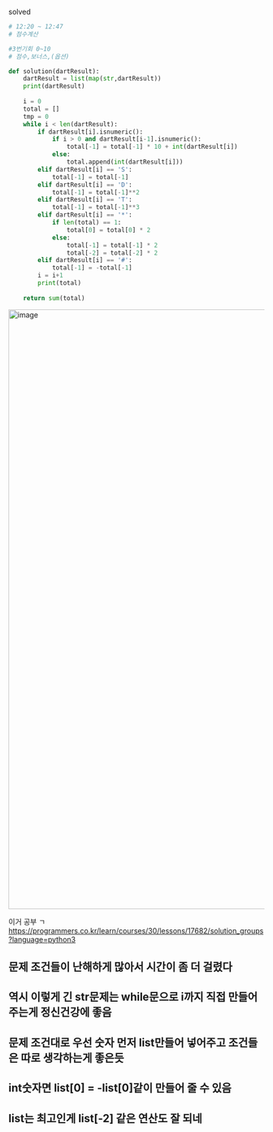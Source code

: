solved
```python
# 12:20 ~ 12:47
# 점수계산

#3번기회 0~10
# 점수,보너스,(옵션)

def solution(dartResult):
    dartResult = list(map(str,dartResult))
    print(dartResult)
    
    i = 0
    total = []
    tmp = 0
    while i < len(dartResult):
        if dartResult[i].isnumeric():
            if i > 0 and dartResult[i-1].isnumeric():
                total[-1] = total[-1] * 10 + int(dartResult[i])
            else:
                total.append(int(dartResult[i]))
        elif dartResult[i] == 'S':
            total[-1] = total[-1] 
        elif dartResult[i] == 'D':
            total[-1] = total[-1]**2
        elif dartResult[i] == 'T':
            total[-1] = total[-1]**3
        elif dartResult[i] == '*':
            if len(total) == 1:
                total[0] = total[0] * 2
            else:
                total[-1] = total[-1] * 2
                total[-2] = total[-2] * 2
        elif dartResult[i] == '#':
            total[-1] = -total[-1]
        i = i+1
        print(total)
    
    return sum(total)

```

<img width="1179" alt="image" src="https://user-images.githubusercontent.com/84604563/153335091-ab3f066e-bafe-4a01-b2a5-56e110e3cc16.png">

이거 공부 ㄱ
https://programmers.co.kr/learn/courses/30/lessons/17682/solution_groups?language=python3

## 문제 조건들이 난해하게 많아서 시간이 좀 더 걸렸다
## 역시 이렇게 긴 str문제는 while문으로 i까지 직접 만들어주는게 정신건강에 좋음
## 문제 조건대로 우선 숫자 먼저 list만들어 넣어주고 조건들은 따로 생각하는게 좋은듯

## int숫자면 list[0] = -list[0]같이 만들어 줄 수 있음
## list는 최고인게 list[-2] 같은 연산도 잘 되네
